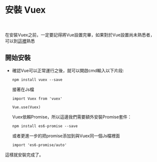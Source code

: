 # 安裝 Vuex
　
 
在安裝Vuex之前，一定要記得將Vue設置完畢，如果對於Vue設置尚未熟悉者，可以到[這裡](https://github.com/wu-shang-ru/Vue-Note)熟悉
　

## 開始安裝

- 確認Vue可以正常運行之後，就可以開啟cmd輸入以下片段:

  ```
  npm install vuex --save
  ```
  
  接著在Js檔
  ```
  import Vuex from 'vuex'
  
  Vue.use(Vuex)
  ```
  
  Vuex依賴Promise，所以這邊我們需要額外安裝Promise套件：
  
  ```
  npm install es6-promise --save
  ```
  
  或者更進一步的把promise添加到與Vuex同一個Js檔裡面
  
  ```
  import 'es6-promise/auto'
  ```
  
這樣就安裝完成了。
